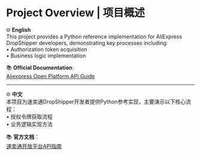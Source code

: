 # Project Overview | 项目概述

🌐 **English**  
This project provides a Python reference implementation for AliExpress DropShipper developers, demonstrating key processes including:  
• Authorization token acquisition  
• Business logic implementation  

📚 **Official Documentation**:  
[Aliexpress Open Platform API Guide](https://openservice.aliexpress.com/doc/doc.htm?spm=a2o9m.11193535.0.0.456459b2MAmd59&nodeId=27493&docId=118729#/?docId=1589)

---

🌐 **中文**  
本项目为速卖通DropShipper开发者提供Python参考实现，主要演示以下核心流程：  
• 授权令牌获取流程  
• 业务逻辑实现方法  

📚 **官方文档**：  
[速卖通开放平台API指南](https://openservice.aliexpress.com/doc/doc.htm?spm=a2o9m.11193535.0.0.456459b2MAmd59&nodeId=27493&docId=118729#/?docId=1589)
